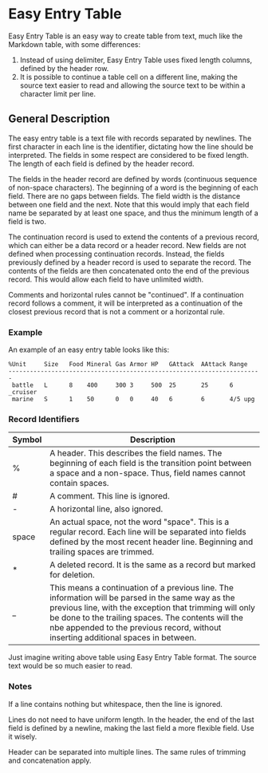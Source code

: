 # Easy Entry Table

Easy Entry Table is an easy way to create table from text, much like the
Markdown table, with some differences:

1. Instead of using delimiter, Easy Entry Table uses fixed length
columns, defined by the header row.
2. It is possible to continue a table cell on a different line, making
the source text easier to read and allowing the source text to be
within a character limit per line.

## General Description

The easy entry table is a text file with records separated by
newlines.  The first character in each line is the identifier,
dictating how the line should be interpreted.  The fields in some
respect are considered to be fixed length.  The length of each field
is defined by the header record.

The fields in the header record are defined by words (continuous
sequence of non-space characters).  The beginning of a word is the
beginning of each field.  There are no gaps between fields.  The field
width is the distance between one field and the next.  Note that this
would imply that each field name be separated by at least one space,
and thus the minimum length of a field is two.

The continuation record is used to extend the contents of a previous
record, which can either be a data record or a header record.  New
fields are not defined when processing continuation records.  Instead,
the fields previously defined by a header record is used to separate
the record.  The contents of the fields are then concatenated onto the
end of the previous record.  This would allow each field to have
unlimited width.

Comments and horizontal rules cannot be "continued".  If a
continuation record follows a comment, it will be interpreted as a
continuation of the closest previous record that is not a comment or a
horizontal rule.

### Example

An example of an easy entry table looks like this:

```text
%Unit     Size   Food Mineral Gas Armor HP   GAttack  AAttack Range
-----------------------------------------------------------------------
 battle   L      8    400     300 3     500  25       25      6
_cruiser
 marine   S      1    50      0   0     40   6        6       4/5 upg
```

### Record Identifiers

|Symbol|Description|
|------|-----------|
|%|A header.  This describes the field names.  The beginning of each field is the transition point between a space and a non-space.  Thus, field names cannot contain spaces.|
|#|A comment.  This line is ignored.|
|-|A horizontal line, also ignored.|
|space|An actual space, not the word "space".  This is a regular record.  Each line will be separated into fields defined by the most recent header line.  Beginning and trailing spaces are trimmed.|
|\*|A deleted record.  It is the same as a record but marked for deletion.|
|\_|This means a continuation of a previous line.  The information will be parsed in the same way as the previous line, with the exception that trimming will only be done to the trailing spaces.  The contents will the nbe appended to the previous record, without inserting additional spaces in between.|

Just imagine writing above table using Easy Entry Table format.  The source text would be so much easier to read.

### Notes

If a line contains nothing but whitespace, then the line is ignored.

Lines do not need to have uniform length.  In the header, the end of
the last field is defined by a newline, making the last field a more
flexible field.  Use it wisely.

Header can be separated into multiple lines.  The same rules of
trimming and concatenation apply.

